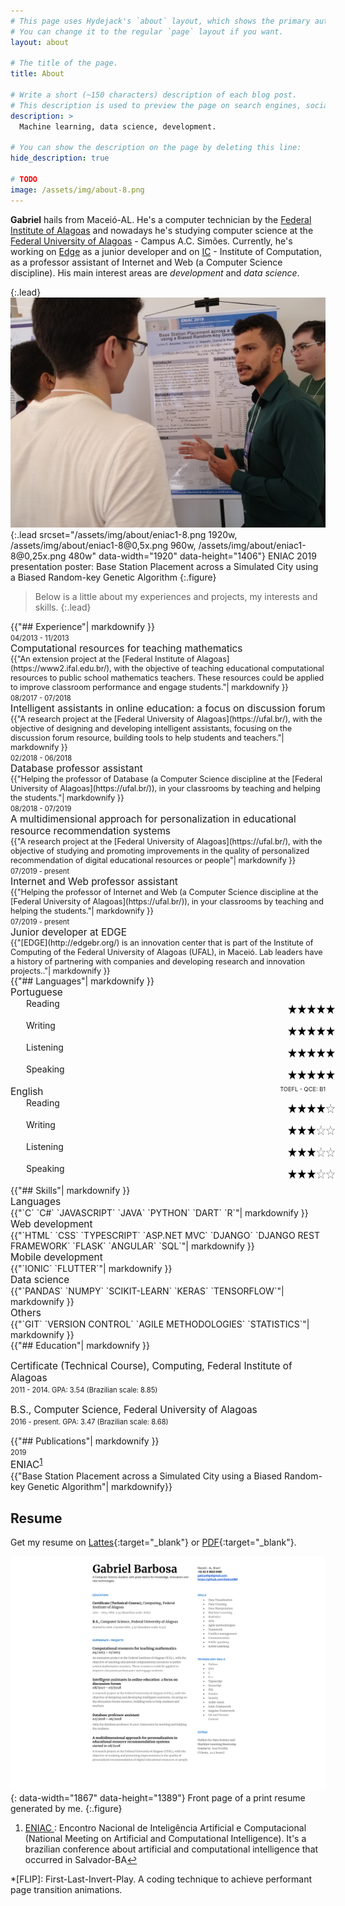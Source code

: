 ```yaml
---
# This page uses Hydejack's `about` layout, which shows the primary author's picture and about text at the top.
# You can change it to the regular `page` layout if you want.
layout: about

# The title of the page.
title: About

# Write a short (~150 characters) description of each blog post.
# This description is used to preview the page on search engines, social media, etc.
description: >
  Machine learning, data science, development.

# You can show the description on the page by deleting this line:
hide_description: true

# TODO
image: /assets/img/about-8.png
---
```

<style>
    .container-ab {
        margin: 15px 0;
    }

    .date-ab {
        color: var(--text-muted);
        font-size: 0.8em;
    }
    
    .title-ab {
        font-weight: var(--font-weight-bold);
        font-size: 1.1em;
    }
    
    .content-ab {
        background: var(--gray-bg);
        font-size: 0.9em;
    }
    
    .languages {
        display: flow-root;
        padding: 0 0 0 25px;
        width: 100%;
    }
    
    .img-lg {
        width: 75px;
        height: 15px;
        float: right;
        margin: 10px;
        display: inline-block;
    }
    
    .text-lg {
        display: inline-block;
        float: left;
        margin: 0;
    }
    
    .english {
        float: right;
        font-size: 0.6em;
        color: var(--text-muted);
    }
    
</style>
**Gabriel** hails from Maceió-AL. He's a computer technician by the [Federal Institute of Alagoas] and nowadays he's studying computer science at the [Federal University of Alagoas] - Campus A.C. Simões. 
Currently, he's working on [Edge] as a junior developer and on [IC] - Institute of Computation, as a professor assistant of Internet and Web (a Computer Science discipline). 
His main interest areas are *development* and *data science*.

{:.lead}
![Screenshot](assets/img/about/eniac1-8.png){:.lead srcset="/assets/img/about/eniac1-8.png 1920w, /assets/img/about/eniac1-8@0,5x.png 960w, /assets/img/about/eniac1-8@0,25x.png 480w" data-width="1920" data-height="1406"}
ENIAC 2019 presentation poster: Base Station Placement across a Simulated City using a Biased Random-key Genetic Algorithm 
{:.figure}



> Below is a little about my experiences and projects, my interests and skills.
{:.lead}

<section class="grid grid-template-columns-2">
	<div class="item">
	    {{"## Experience"| markdownify }}
	    <div class="hr pb0"></div>
	    <span class="date-ab">04/2013 - 11/2013</span>
	    <div class="title-ab">Computational resources for teaching mathematics</div>
	    <div class="content-ab">
            {{"An extension project at the [Federal Institute of Alagoas](https://www2.ifal.edu.br/), with the objective of 
            teaching educational computational resources to public school mathematics teachers. These resources could be 
            applied to improve classroom performance and engage students."| markdownify }}
	    </div>
        <span class="date-ab">08/2017 - 07/2018</span>
        <div class="title-ab">Intelligent assistants in online education: a focus on discussion forum</div>
        <div class="content-ab">
            {{"A research project at the [Federal University of Alagoas](https://ufal.br/), with the objective of designing 
            and developing intelligent assistants, focusing on the discussion forum resource, building tools to help 
            students and teachers."| markdownify }}
        </div>
        <span class="date-ab">02/2018 - 06/2018</span>
        <div class="title-ab">Database professor assistant </div>
        <div class="content-ab">
            {{"Helping the professor of Database (a Computer Science discipline at the [Federal University of 
            Alagoas](https://ufal.br/)), in your classrooms by teaching and helping the students."| markdownify }}
        </div>
        <span class="date-ab">08/2018 - 07/2019</span>
        <div class="title-ab">A multidimensional approach for personalization in educational resource recommendation 
        systems </div>
        <div class="content-ab">
            {{"A research project at the [Federal University of Alagoas](https://ufal.br/), with the objective of studying 
            and promoting improvements in the quality of personalized recommendation of digital educational resources or 
            people"| markdownify }}
        </div>
        <span class="date-ab">07/2019 - present</span>
        <div class="title-ab">Internet and Web professor assistant </div>
        <div class="content-ab">
            {{"Helping the professor of Internet and Web (a Computer Science discipline at the [Federal University of 
            Alagoas](https://ufal.br/)), in your classrooms by teaching and helping the students."| markdownify }}
        </div>
        <span class="date-ab">07/2019 - present</span>
        <div class="title-ab">Junior developer at EDGE</div>
        <div class="content-ab">
            {{"[EDGE](http://edgebr.org/) is an innovation center that is part of the Institute of Computing of the Federal
             University of Alagoas (UFAL), in Maceió. Lab leaders have a history of partnering with companies and developing
              research and innovation projects.."| markdownify }}
        </div>
	</div>
	<div class="item">
	    {{"## Languages"| markdownify }}
        <div class="hr pb0"></div>
        <div class="title-ab">Portuguese</div>
        <div class="languages">
            <p class="text-lg">Reading</p>
            <img alt="native" title="native" class="img-lg" src="/assets/img/5-stars.png">
        </div>
        <div class="languages">
            <p class="text-lg">Writing</p>
            <img alt="native" title="native" class="img-lg" src="/assets/img/5-stars.png">
        </div>
        <div class="languages">
            <p class="text-lg">Listening</p>
            <img alt="native" title="native" class="img-lg" src="/assets/img/5-stars.png">
        </div>
        <div class="languages">
            <p class="text-lg">Speaking</p>
            <img alt="native" title="native" class="img-lg" src="/assets/img/5-stars.png">
        </div>
        <div class="title-ab">English <span class="english">TOEFL - QCE: B1</span></div>
        <div class="languages">
            <p class="text-lg">Reading</p>
            <img alt="intermediary-advanced" title="intermediary-advanced" class="img-lg" src="/assets/img/4-stars.png">
        </div>
        <div class="languages">
            <p class="text-lg">Writing</p>
            <img alt="intermediary" title="intermediary" class="img-lg" src="/assets/img/3-stars.png">
        </div>
        <div class="languages">
            <p class="text-lg">Listening</p>
            <img alt="intermediary" title="intermediary" class="img-lg" src="/assets/img/3-stars.png">
        </div>
        <div class="languages">
            <p class="text-lg">Speaking</p>
            <img alt="intermediary" title="intermediary" class="img-lg" src="/assets/img/3-stars.png">
        </div>
        {{"## Skills"| markdownify }}
        <div class="hr pb0"></div>
        <div class="title-ab">Languages</div>
        {{"`C` `C#` `JAVASCRIPT` `JAVA` `PYTHON` `DART` `R`"| markdownify }}
        <div class="title-ab">Web development</div>
        {{"`HTML` `CSS` `TYPESCRIPT` `ASP.NET MVC` `DJANGO` `DJANGO REST FRAMEWORK` `FLASK` `ANGULAR` `SQL`"| markdownify }}
        <div class="title-ab">Mobile development</div>
        {{"`IONIC` `FLUTTER`"| markdownify }}
        <div class="title-ab">Data science</div>
        {{"`PANDAS` `NUMPY` `SCIKIT-LEARN` `KERAS` `TENSORFLOW`"| markdownify }}
        <div class="title-ab">Others</div>
        {{"`GIT` `VERSION CONTROL` `AGILE METHODOLOGIES` `STATISTICS`"| markdownify }}
	</div>
	<div class="item">
	    {{"## Education"| markdownify }}
        <div class="hr pb0"></div>
        <div class="container-ab">
            <div class="title-ab">Certificate (Technical Course), Computing, Federal Institute of Alagoas</div>
            <span class="date-ab">2011 - 2014. GPA: 3.54 (Brazilian scale: 8.85)</span>
        </div>
        <div class="container-ab">        
            <div class="title-ab">B.S., Computer Science, Federal University of Alagoas</div>
            <span class="date-ab">2016 - present. GPA: 3.47 (Brazilian scale: 8.68)</span>
        </div>
	</div>
	<div class="item">
        {{"## Publications"| markdownify }}
        <div class="hr pb0"></div>
        <span class="date-ab">2019</span>
        <div class="title-ab">ENIAC<sup id="fnref:1"><a href="#fn:1" class="footnote">1</a></sup></div>
        <div>{{"Base Station Placement across a Simulated City using a Biased Random-key Genetic Algorithm"| markdownify}}</div>
	</div>
	<!--
	<div class="item">
        {{"## Extra"| markdownify }}
        <div class="hr pb0"></div>
        {{"Colocar Aplicativo feito."| markdownify }}
        {{"Colocar Colocar evento ICTechWeek."| markdownify }}
        {{"Colocar Cursos Udemy: Ionic, Flutter, DataScience."| markdownify }}
    </div>
    <div class="item">
        {{"## Interests"| markdownify }}
        <div class="hr pb0"></div>
        {{"Colocar as áreas da computação: data science, development, segurança, redes."| markdownify }}
        {{"Colocar as áreas fora da computação: música, sei lá..."| markdownify }}
    </div>
    -->
</section>

## Resume
Get my resume on [Lattes](http://lattes.cnpq.br/1113244252323139){:target="_blank"} or [PDF](assets/Resume.pdf){:target="_blank"}.

![Resume PDF](/assets/img/resume.png){: data-width="1867" data-height="1389"}
Front page of a print resume generated by me.
{:.figure}

<div class="footnotes">
  <ol>
    <li id="fn:1" tabindex="0">
      <p><a href="http://www.bracis2019.ufba.br/eniac.html" target="_blank"> ENIAC </a>: Encontro Nacional de Inteligência Artificial e Computacional (National Meeting on Artificial and Computational Intelligence).
      It's a brazilian conference about artificial and computational intelligence that occurred in Salvador-BA<a href="#fnref:1" class="reversefootnote">↩︎</a></p>
    </li>
  </ol>
</div>

<!--
* 99/100 [Google PageSpeed Score][gpss][^1]

[^1]: Actual page load speed depends on your hosting provider, resolution of embedded images and usage of 3rd party plugins.
-->

[edge]: http://edgebr.org/
[ic]: http://www.ufal.edu.br/unidadeacademica/ic
[Federal Institute of Alagoas]: https://www2.ifal.edu.br/
[Federal University of Alagoas]: https://ufal.br/
<!---->
[blog]: https://hydejack.com/blog/
[portfolio]: https://hydejack.com/projects/
[resume]: https://hydejack.com/resume/
[download]: https://hydejack.com/download/
[welcome]: https://hydejack.com/
[forms]: https://hydejack.com/forms-by-example/

[features]: #features
[news]: #build-an-audience
[syntax]: #syntax-highlighting
[latex]: example/_posts/2018-06-01-example-content-iii.md#math

[lic]: https://hydejack.com/LICENSE/
[pro]: https://hydejack.com/licenses/PRO/
[docs]: https://hydejack.com/docs/

[kit]: https://github.com/qwtel/hydejack-starter-kit/archive/master.zip
[src]: https://github.com/qwtel/hydejack
[gem]: https://rubygems.org/gems/jekyll-theme-hydejack
[buy]: https://app.simplegoods.co/i/NATYVLYT
[nfy]: https://app.netlify.com/start/deploy?repository=https://github.com/qwtel/hydejack-starter-kit
[dtn]: https://www.netlify.com/img/deploy/button.svg

[gpss]: https://developers.google.com/speed/pagespeed/insights/?url=https%3A%2F%2Fhydejack.com%2F
[hy-push-state]: https://qwtel.com/hy-push-state/
[hy-drawer]: https://qwtel.com/hy-drawer/
[hy-img]: https://qwtel.com/hy-img/
[rouge]: http://rouge.jneen.net
[katex]: https://khan.github.io/KaTeX/
[tinyletter]: https://tinyletter.com/

*[FLIP]: First-Last-Invert-Play. A coding technique to achieve performant page transition animations.
